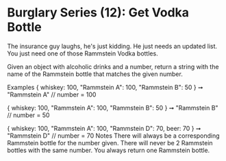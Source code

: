 # Burglary Series (12): Get Vodka Bottle

The insurance guy laughs, he's just kidding. He just needs an updated list. You just need one of those Rammstein Vodka bottles.

Given an object with alcoholic drinks and a number, return a string with the name of the Rammstein bottle that matches the given number.

Examples
{ whiskey: 100, "Rammstein A": 100, "Rammstein B": 50 } ➞ "Rammstein A"
// number = 100

{ whiskey: 100, "Rammstein A": 100, "Rammstein B": 50 } ➞ "Rammstein B"
// number = 50

{ whiskey: 100, "Rammstein A": 100, "Rammstein D": 70, beer: 70 } ➞ "Rammstein D"
// number = 70
Notes
There will always be a corresponding Rammstein bottle for the number given.
There will never be 2 Rammstein bottles with the same number.
You always return one Rammstein bottle.
